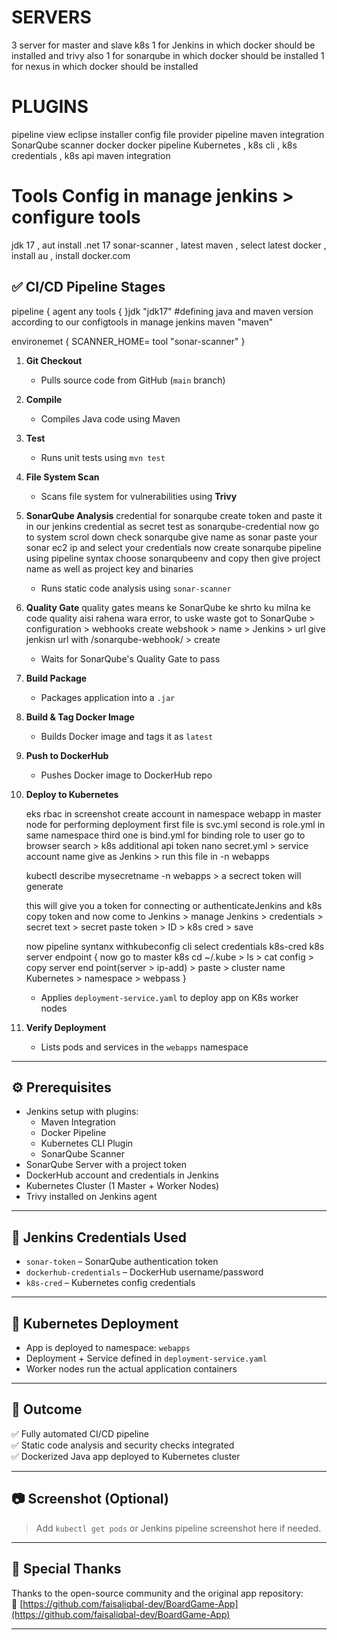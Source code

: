 
# SERVERS
3 server for master and slave k8s 
1 for Jenkins in which docker should be installed and trivy also
1 for sonarqube in which docker should be installed 
1 for nexus in which docker should be installed 

# PLUGINS 
pipeline view
eclipse installer 
config file provider
pipeline maven integration
SonarQube scanner
docker
docker pipeline
Kubernetes , k8s cli , k8s credentials , k8s api
maven integration

# Tools Config in manage jenkins > configure tools
jdk 17 , aut install .net 17
sonar-scanner , latest
maven , select latest
docker , install au , install docker.com 



## ✅ CI/CD Pipeline Stages
pipeline {
agent any
tools {
}jdk "jdk17"  #defining java and maven version according to our configtools in manage jenkins
maven "maven"

environemet {
SCANNER_HOME= tool "sonar-scanner"
}

1. **Git Checkout**
   - Pulls source code from GitHub (`main` branch)

2. **Compile**
   - Compiles Java code using Maven

3. **Test**
   - Runs unit tests using `mvn test`

4. **File System Scan**
   - Scans file system for vulnerabilities using **Trivy**

5. **SonarQube Analysis**
     credential for sonarqube create token and paste it in our jenkins credential as secret test as sonarqube-credential
     now go to system scrol down check sonarqube give name as sonar 
     paste your sonar ec2  ip and select your credentials
     now create sonarqube pipeline using pipeline syntax choose sonarqubeenv and copy then give project name as well as project key and binaries
   - Runs static code analysis using `sonar-scanner`

6. **Quality Gate**
     quality gates means ke SonarQube ke shrto ku milna ke code quality aisi rahena wara error, to uske waste got to SonarQube > configuration > webhooks create webshook > name > Jenkins > url give jenkisn url with /sonarqube-webhook/ > create

   - Waits for SonarQube's Quality Gate to pass

7. **Build Package**
   - Packages application into a `.jar`

8. **Build & Tag Docker Image**
   - Builds Docker image and tags it as `latest`

9. **Push to DockerHub**
   - Pushes Docker image to DockerHub repo

10. **Deploy to Kubernetes**

    eks rbac 
    in screenshot create account in namespace webapp in master node for performing deployment 
    first file is svc.yml
    second is role.yml in same namespace 
    third one is bind.yml for binding role to user
    go to browser search >  k8s additional api token 
    nano secret.yml  > service account name give as Jenkins >  run this file in -n webapps

    kubectl describe mysecretname -n webapps  > a secrect token will generate

    this will give you a token for connecting or authenticateJenkins and k8s copy token and
    now come to Jenkins > manage Jenkins > credentials > secret text > secret paste token > ID > k8s cred > save 
   
    now pipeline syntanx  withkubeconfig cli
    select credentials k8s-cred
    k8s server endpoint {
    now go to master k8s cd ~/.kube > ls > cat config > copy server end point(server > ip-add) > paste > cluster name Kubernetes > namespace > webpass
    }

    - Applies `deployment-service.yaml` to deploy app on K8s worker nodes

11. **Verify Deployment**
    - Lists pods and services in the `webapps` namespace

---

## ⚙️ Prerequisites

- Jenkins setup with plugins:
  - Maven Integration
  - Docker Pipeline
  - Kubernetes CLI Plugin
  - SonarQube Scanner
- SonarQube Server with a project token
- DockerHub account and credentials in Jenkins
- Kubernetes Cluster (1 Master + Worker Nodes)
- Trivy installed on Jenkins agent

---

## 🔐 Jenkins Credentials Used

- `sonar-token` – SonarQube authentication token
- `dockerhub-credentials` – DockerHub username/password
- `k8s-cred` – Kubernetes config credentials

---

## 🧠 Kubernetes Deployment

- App is deployed to namespace: `webapps`
- Deployment + Service defined in `deployment-service.yaml`
- Worker nodes run the actual application containers

---

## 📌 Outcome

✅ Fully automated CI/CD pipeline  
✅ Static code analysis and security checks integrated  
✅ Dockerized Java app deployed to Kubernetes cluster

---

## 📷 Screenshot (Optional)

> Add `kubectl get pods` or Jenkins pipeline screenshot here if needed.

---

## 🙏 Special Thanks

Thanks to the open-source community and the original app repository:  
🔗 [https://github.com/faisaliqbal-dev/BoardGame-App](https://github.com/faisaliqbal-dev/BoardGame-App)

---

